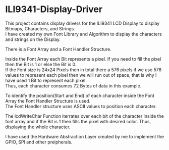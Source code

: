 # ILI9341-Display-Driver
 
This project contains display drivers for the ILI9341 LCD Display to display Bitmaps, Characters, and Strings.<br>
I have created my own Font Library and Algorithm to display the characters and strings on the Display.<br>

There is a Font Array and a Font Handler Structure.

Inside the Font Array each Bit represents a pixel. If you need to fill the pixel then the Bit is 1 or else the Bit is 0.<br>
If the Font size is 24x24 Pixels then in total there a 576 pixels if we use 576 values to represent each pixel then we will run out of space, that is why I have used 1 Bit to represent each pixel.<br>
Thus, each character consumes 72 Bytes of data in this example.

To identify the position(Start and End) of each character inside the Font Array the Font Handler Structure is used.<br>
The Font Handler structure uses ASCII values to position each character.

The lcdWriteChar Function iterrates over each bit of the character inside the font array and if the Bit is 1 then fills the pixel with desired color. Thus, displaying the whole character.

I have used the Hardware Abstraction Layer created by me to implement the GPIO, SPI and other preipherals.
